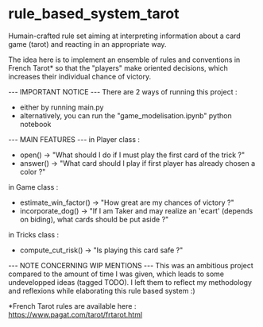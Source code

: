 # rule_based_system_tarot
Humain-crafted rule set aiming at interpreting information about a card game (tarot) and reacting in an appropriate way.

The idea here is to implement an ensemble of rules and conventions in French Tarot* so that the "players" make oriented decisions, which increases their individual chance of victory.

--- IMPORTANT NOTICE ---
There are 2 ways of running this project :
- either by running main.py
- alternatively, you can run the "game_modelisation.ipynb" python notebook

--- MAIN FEATURES ---
in Player class :
- open() -> "What should I do if I must play the first card of the trick ?"
- answer() -> "What card should I play if first player has already chosen a color ?"

in Game class :
- estimate_win_factor() -> "How great are my chances of victory ?"
- incorporate_dog() -> "If I am Taker and may realize an 'ecart' (depends on biding), what cards should be put aside ?"

in Tricks class :
- compute_cut_risk() -> "Is playing this card safe ?"


--- NOTE CONCERNING WIP MENTIONS ---
This was an ambitious project compared to the amount of time I was given, which leads to some undevelopped ideas (tagged TODO).
I left them to reflect my methodology and reflexions while elaborating this rule based system :)

*French Tarot rules are available here : https://www.pagat.com/tarot/frtarot.html
